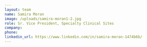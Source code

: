 ```yaml
---
layout: team
name: Samira Moran
image: /uploads/samira-moran1-2.jpg
role: Sr. Vice President, Specialty Clinical Sites
company:
phone:
linkedin_url: https://www.linkedin.com/in/samira-moran-1474b6b/
---
```


